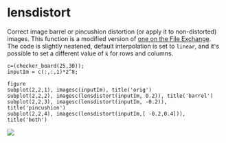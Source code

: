 # lensdistort
Correct image barrel or pincushion distortion (or apply it to non-distorted) images. 
This function is a modified version of [one on the File Exchange](https://ch.mathworks.com/matlabcentral/fileexchange/37980-barrel-and-pincushion-lens-distortion-correction). 
The code is slightly neatened, default interpolation is set to `linear`, and it's possible to set a different value of `k` for rows and columns.


```
c=(checker_board(25,30));
inputIm = c(:,:,1)*2^8;
 
figure
subplot(2,2,1), imagesc(inputIm), title('orig')
subplot(2,2,2), imagesc(lensdistort(inputIm, 0.2)), title('barrel')
subplot(2,2,3), imagesc(lensdistort(inputIm, -0.2)), title('pincushion')
subplot(2,2,4), imagesc(lensdistort(inputIm,[ -0.2,0.4])), title('both') 
```
<img src="https://github.com/raacampbell/lensdistort/blob/master/docs/example_checker.png" />
